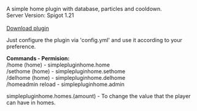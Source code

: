 A simple home plugin with database, particles and cooldown.<br>
Server Version: Spigot 1.21 <br> <br>
<a href="https://github.com/yRyan-Silva/SimplePluginHome/releases">Download plugin</a>

Just configure the plugin via 'config.yml' and use it according to your preference.

<b>Commands - Permision:</b> <br>
/home (home) - simplepluginhome.home <br>
/sethome (home) - simplepluginhome.sethome <br>
/delhome (home) - simplepluginhome.delhome <br>
/homeadmin reload - simplepluginhome.admin <br>

simplepluginhome.homes.(amount) - To change the value that the player can have in homes.
